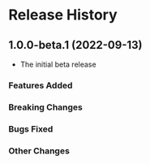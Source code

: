 # Release History

## 1.0.0-beta.1 (2022-09-13)

- The initial beta release

### Features Added

### Breaking Changes

### Bugs Fixed

### Other Changes
